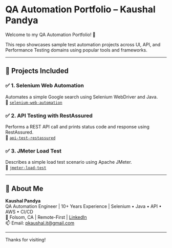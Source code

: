 # QA Automation Portfolio – Kaushal Pandya

Welcome to my QA Automation Portfolio! 🎯

This repo showcases sample test automation projects across UI, API, and Performance Testing domains using popular tools and frameworks.

---

## 📂 Projects Included

### ✅ 1. Selenium Web Automation
Automates a simple Google search using Selenium WebDriver and Java.  
📁 [`selenium-web-automation`](./selenium-web-automation)

### ✅ 2. API Testing with RestAssured
Performs a REST API call and prints status code and response using RestAssured.  
📁 [`api-test-restassured`](./api-test-restassured)

### ✅ 3. JMeter Load Test
Describes a simple load test scenario using Apache JMeter.  
📁 [`jmeter-load-test`](./jmeter-load-test)

---

## 📌 About Me

**Kaushal Pandya**  
QA Automation Engineer | 10+ Years Experience | Selenium • Java • API • AWS • CI/CD  
📍 Folsom, CA | Remote-First | [LinkedIn](https://www.linkedin.com/in/kpandya-ca/)  
📫 Email: pkaushal.it@gmail.com

---

Thanks for visiting!
